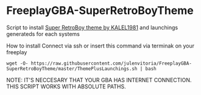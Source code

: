 # FreeplayGBA-SuperRetroBoyTheme

Script to install [Super RetroBoy theme by KALEL1981](https://github.com/KALEL1981/es-theme-Super-Retroboy) and launchings generateds for each systems

How to install
Connect via ssh or insert this command  via terminak on your freeplay

    wget -O- https://raw.githubusercontent.com/julenvitoria/FreeplayGBA-SuperRetroBoyTheme/master/ThemePlusLaunchings.sh | bash


NOTE: IT'S NECCESARY THAT YOUR GBA HAS INTERNET CONNECTION.  THIS SCRIPT WORKS WITH ABSOLUTE PATHS.

